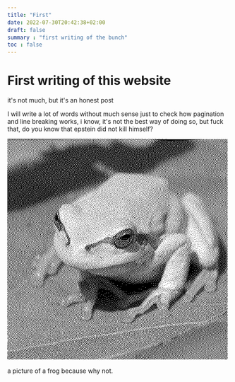 ```yaml
---
title: "First"
date: 2022-07-30T20:42:38+02:00
draft: false
summary : "first writing of the bunch"
toc : false
---
```


# First writing of this website

it's not much, but it's an honest post

I will write a lot of words without much sense just to check how pagination and line breaking works, i know, it's not the best way of doing so, but fuck that, do you know that epstein did not kill himself?

![dithered frogge](/writings/fist_post/dithered_frogge.png )

a picture of a frog because why not.